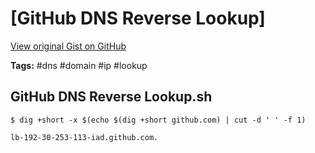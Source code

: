 # [GitHub DNS Reverse Lookup] 

[View original Gist on GitHub](https://gist.github.com/Integralist/def6f72d6651c4bd86c610da1d04dc48)

**Tags:** #dns #domain #ip #lookup

## GitHub DNS Reverse Lookup.sh

```shell
$ dig +short -x $(echo $(dig +short github.com) | cut -d ' ' -f 1)

lb-192-30-253-113-iad.github.com.
```

